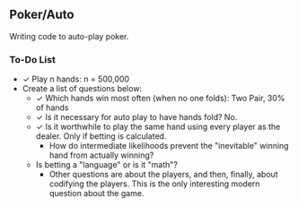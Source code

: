 ## Poker/Auto

Writing code to auto-play poker.

### To-Do List
- ✓ Play n hands: n = 500,000
- Create a list of questions below:
  - ✓ Which hands win most often (when no one folds): Two Pair, 30% of hands
  - ✓ Is it necessary for auto play to have hands fold? No.
  - ✓ Is it worthwhile to play the same hand using every player as the dealer. Only if betting is calculated.
    - How do intermediate likelihoods prevent the "inevitable" winning hand from actually winning?
  - Is betting a "language" or is it "math"?
    - Other questions are about the players, and then, finally, about codifying the players. This is the only interesting modern question about the game.
